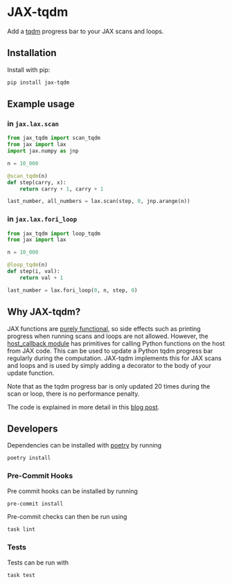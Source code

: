 # JAX-tqdm

Add a [tqdm](https://github.com/tqdm/tqdm) progress bar to your JAX scans and loops.

## Installation

Install with pip:

```bash
pip install jax-tqdm
```

## Example usage

### in `jax.lax.scan`

```python
from jax_tqdm import scan_tqdm
from jax import lax
import jax.numpy as jnp

n = 10_000

@scan_tqdm(n)
def step(carry, x):
    return carry + 1, carry + 1

last_number, all_numbers = lax.scan(step, 0, jnp.arange(n))
```

### in `jax.lax.fori_loop`

```python
from jax_tqdm import loop_tqdm
from jax import lax

n = 10_000

@loop_tqdm(n)
def step(i, val):
    return val + 1

last_number = lax.fori_loop(0, n, step, 0)
```

## Why JAX-tqdm?

JAX functions are [purely functional](https://jax.readthedocs.io/en/latest/notebooks/Common_Gotchas_in_JAX.html#pure-functions), so side effects such as printing progress when running scans and loops are not allowed. However, the [host_callback module](https://jax.readthedocs.io/en/latest/jax.experimental.host_callback.html) has primitives for calling Python functions on the host from JAX code. This can be used to update a Python tqdm progress bar regularly during the computation. JAX-tqdm implements this for JAX scans and loops and is used by simply adding a decorator to the body of your update function.

Note that as the tqdm progress bar is only updated 20 times during the scan or loop, there is no performance penalty.

The code is explained in more detail in this [blog post](https://www.jeremiecoullon.com/2021/01/29/jax_progress_bar/).

## Developers

Dependencies can be installed with [poetry](https://python-poetry.org/) by running

```bash
poetry install
```

### Pre-Commit Hooks

Pre commit hooks can be installed by running

```bash
pre-commit install
```

Pre-commit checks can then be run using

```bash
task lint
```

### Tests

Tests can be run with

```bash
task test
```
